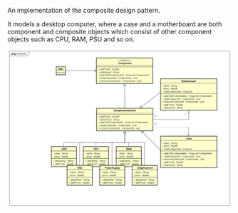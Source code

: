 An implementation of the composite design pattern.

It models a desktop computer, where a case and a motherboard are both component and composite objects which consist of other component objects such as CPU, RAM, PSU and so on.

![alt text](UML%2003%20Composite.png)
